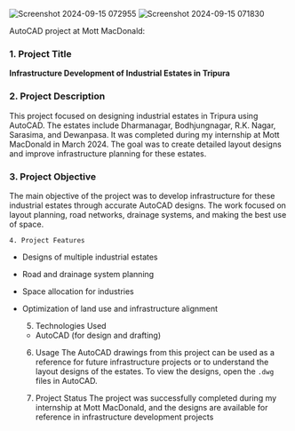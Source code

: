 ![Screenshot 2024-09-15 072955](https://github.com/user-attachments/assets/7cd3a265-67b6-451e-8945-33e0b1473f66)
![Screenshot 2024-09-15 071830](https://github.com/user-attachments/assets/b13eff36-fd2a-4ef9-bd6d-06c69cae9aff)

 AutoCAD project at Mott MacDonald:


### 1. **Project Title**  
**Infrastructure Development of Industrial Estates in Tripura**



### 2. **Project Description**  
This project focused on designing industrial estates in Tripura using AutoCAD. The estates include Dharmanagar, Bodhjungnagar, R.K. Nagar, Sarasima, and Dewanpasa. It was completed during my internship at Mott MacDonald in March 2024. The goal was to create detailed layout designs and improve infrastructure planning for these estates.



### 3. **Project Objective**  
The main objective of the project was to develop infrastructure for these industrial estates through accurate AutoCAD designs. The work focused on layout planning, road networks, drainage systems, and making the best use of space.



    4. Project Features  
- Designs of multiple industrial estates  
- Road and drainage system planning  
- Space allocation for industries  
- Optimization of land use and infrastructure alignment  

    5. Technologies Used  
   - AutoCAD (for design and drafting)


   6.  Usage 
The AutoCAD drawings from this project can be used as a reference for future infrastructure projects or to understand the layout designs of the estates. To view the designs, open the `.dwg` files in AutoCAD.


  7. Project Status 
The project was successfully completed during my internship at Mott MacDonald, and the designs are available for reference in infrastructure development projects


